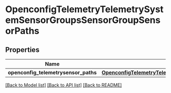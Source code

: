 # OpenconfigTelemetryTelemetrySystemSensorGroupsSensorGroupSensorPaths

## Properties
Name | Type | Description | Notes
------------ | ------------- | ------------- | -------------
**openconfig_telemetrysensor_paths** | [**OpenconfigTelemetryTelemetrySystemOpenconfigtelemetrytelemetrysystemSensorgroupsSensorpaths**](OpenconfigTelemetryTelemetrySystemOpenconfigtelemetrytelemetrysystemSensorgroupsSensorpaths.md) |  | [optional] 

[[Back to Model list]](../README.md#documentation-for-models) [[Back to API list]](../README.md#documentation-for-api-endpoints) [[Back to README]](../README.md)


